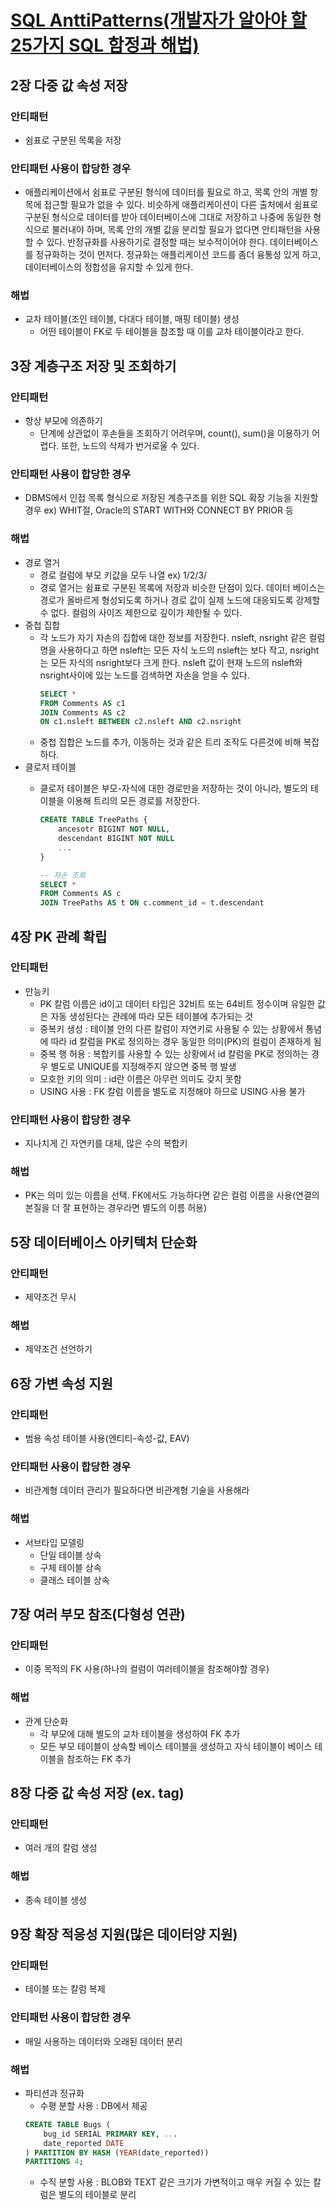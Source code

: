 # [SQL AnttiPatterns(개발자가 알아야 할 25가지 SQL 함정과 해법)](http://ebook.insightbook.co.kr/book/25)

## 2장 다중 값 속성 저장
### 안티패턴
- 쉼표로 구분된 목록을 저장

### 안티패턴 사용이 합당한 경우
- 애플리케이션에서 쉼표로 구분된 형식에 데이터를 필요로 하고, 목록 안의 개별 항목에 접근할 필요가 없을 수 있다. 비슷하게 애플리케이션이 다른 출처에서 쉼표로 구분된 형식으로 데이터를 받아 데이터베이스에 그대로 저장하고 나중에 동일한 형식으로 불러내야 하며, 목록 안의 개별 값을 분리할 필요가 없다면 안티패턴을 사용할 수 있다. 반정규화를 사용하기로 결정할 때는 보수적이어야 한다. 데이터베이스를 정규화하는 것이 먼저다. 정규화는 애플리케이션 코드를 좀더 융통성 있게 하고, 데이터베이스의 정합성을 유지할 수 있게 한다.

### 해법
- 교차 테이블(조인 테이블, 다대다 테이블, 매핑 테이블) 생성
    - 어떤 테이블이 FK로 두 테이블을 참조할 때 이를 교차 테이블이라고 한다.


## 3장 계층구조 저장 및 조회하기
### 안티패턴
- 항상 부모에 의존하기
    - 단계에 상관없이 후손들을 조회하기 어려우며, count(), sum()을 이용하기 어렵다. 또한, 노드의 삭제가 번거로울 수 있다.
### 안티패턴 사용이 합당한 경우
- DBMS에서 인접 목록 형식으로 저장된 계층구조를 위한 SQL 확장 기능을 지원할 경우 ex) WHIT절, Oracle의 START WITH와 CONNECT BY PRIOR 등
### 해법
- 경로 열거
    - 경로 컬럼에 부모 키값을 모두 나열 ex) 1/2/3/
    - 경로 열거는 쉼표로 구분된 목록에 저장과 비슷한 단점이 있다. 데이터 베이스는 경로가 올바르게 형성되도록 하거나 경로 값이 실제 노드에 대응되도록 강제할 수 없다. 컬럼의 사이즈 제한으로 깊이가 제한될 수 있다.
- 중첩 집합
    - 각 노드가 자기 자손의 집합에 대한 정보를 저장한다. nsleft, nsright 같은 컬럼명을 사용하다고 하면 nsleft는 모든 자식 노드의 nsleft는 보다 작고, nsright는 모든 자식의 nsright보다 크게 한다. nsleft 값이 현재 노드의 nsleft와 nsright사이에 있는 노드를 검색하면 자손을 얻을 수 있다.
        ```sql
        SELECT *
        FROM Comments AS c1
        JOIN Comments AS c2
        ON c1.nsleft BETWEEN c2.nsleft AND c2.nsright
        ```
    - 중첩 집합은 노드를 추가, 이동하는 것과 같은 트리 조작도 다른것에 비해 복잡하다.
- 클로저 테이블
    - 클로저 테이블은 부모-자식에 대한 경로만을 저장하는 것이 아니라, 별도의 테이블을 이용해 트리의 모든 경로를 저장한다.
        ```sql
        CREATE TABLE TreePaths {
            ancesotr BIGINT NOT NULL,
            descendant BIGINT NOT NULL
            ...
        }
        ```

        ```sql
        -- 자손 조회
        SELECT *
        FROM Comments AS c
        JOIN TreePaths AS t ON c.comment_id = t.descendant
        ```

## 4장 PK 관례 확립
### 안티패턴
- 만능키
    - PK 칼럼 이름은 id이고 데이터 타입은 32비트 또는 64비트 정수이며 유일한 값은 자동 생성된다는 관례에 따라 모든 테이블에 추가되는 것
    - 중복키 생성 : 테이블 안의 다른 칼럼이 자연키로 사용될 수 있는 상황에서 통념에 따라 id 칼럼을 PK로 정의하는 경우 동일한 의미(PK)의 컬럼이 존재하게 됨
    - 중복 행 허용 : 복합키를 사용할 수 있는 상황에서 id 칼럼을 PK로 정의하는 경우 별도로 UNIQUE를 지정해주지 않으면 중복 행 발생
    - 모호한 키의 의미 : id란 이름은 아무런 의미도 갖지 못함
    - USING 사용 : FK 칼럼 이름을 별도로 지정해야 하므로 USING 사용 불가
### 안티패턴 사용이 합당한 경우
- 지나치게 긴 자연키를 대체, 많은 수의 복합키
### 해법
- PK는 의미 있는 이름을 선택. FK에서도 가능하다면 같은 컬럼 이름을 사용(연결의 본질을 더 잘 표현하는 경우라면 별도의 이름 허용)

## 5장 데이터베이스 아키텍처 단순화
### 안티패턴
- 제약조건 무시
### 해법
- 제약조건 선언하기

## 6장 가변 속성 지원
### 안티패턴
- 범용 속성 테이블 사용(엔티티-속성-값, EAV)
### 안티패턴 사용이 합당한 경우
- 비관계형 데이터 관리가 필요하다면 비관계형 기술을 사용해라
### 해법
- 서브타입 모델링
    - 단일 테이블 상속
    - 구체 테이블 상속
    - 클래스 테이블 상속

## 7장 여러 부모 참조(다형성 연관)
### 안티패턴
- 이중 목적의 FK 사용(하나의 컬럼이 여러테이블을 참조해야할 경우)
### 해법
- 관계 단순화
    - 각 부모에 대해 별도의 교차 테이블을 생성하여 FK 추가
    - 모든 부모 테이블이 상속할 베이스 테이블을 생성하고 자식 테이블이 베이스 테이블을 참조하는 FK 추가

## 8장 다중 값 속성 저장 (ex. tag)
### 안티패턴
- 여러 개의 칼럼 생성
### 해법
- 종속 테이블 생성

## 9장 확장 적응성 지원(많은 데이터양 지원)
### 안티패턴
- 테이블 또는 칼럼 복제
### 안티패턴 사용이 합당한 경우
- 매일 사용하는 데이터와 오래된 데이터 분리
### 해법
- 파티션과 정규화
    - 수평 분할 사용 : DB에서 제공
    ```sql
    CREATE TABLE Bugs (
        bug_id SERIAL PRIMARY KEY, ...
        date_reported DATE
    ) PARTITION BY HASH (YEAR(date_reported))
    PARTITIONS 4;
    ```
    - 수직 분할 사용 : BLOB와 TEXT 같은 크기가 가변적이고 매우 커질 수 있는 칼럼은 별도의 테이블로 분리










